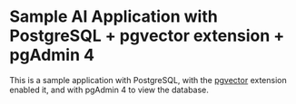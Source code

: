 # Sample AI Application with PostgreSQL + pgvector extension + pgAdmin 4

This is a sample application with PostgreSQL, with the [pgvector](https://github.com/pgvector/pgvector#pgvector) extension enabled it, and with pgAdmin 4 to view the database.
